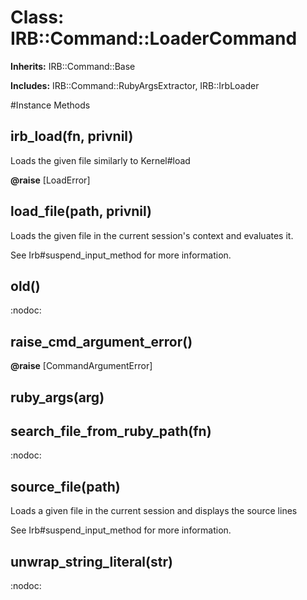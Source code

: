 # Class: IRB::Command::LoaderCommand
**Inherits:** IRB::Command::Base
    
**Includes:** IRB::Command::RubyArgsExtractor, IRB::IrbLoader
  




#Instance Methods
## irb_load(fn, privnil) [](#method-i-irb_load)
Loads the given file similarly to Kernel#load

**@raise** [LoadError] 

## load_file(path, privnil) [](#method-i-load_file)
Loads the given file in the current session's context and evaluates it.

See Irb#suspend_input_method for more information.

## old() [](#method-i-old)
:nodoc:

## raise_cmd_argument_error() [](#method-i-raise_cmd_argument_error)

**@raise** [CommandArgumentError] 

## ruby_args(arg) [](#method-i-ruby_args)

## search_file_from_ruby_path(fn) [](#method-i-search_file_from_ruby_path)
:nodoc:

## source_file(path) [](#method-i-source_file)
Loads a given file in the current session and displays the source lines

See Irb#suspend_input_method for more information.

## unwrap_string_literal(str) [](#method-i-unwrap_string_literal)
:nodoc:

